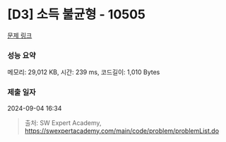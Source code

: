 # [D3] 소득 불균형 - 10505 

[문제 링크](https://swexpertacademy.com/main/code/problem/problemDetail.do?contestProbId=AXNP4CvauaMDFAXS) 

### 성능 요약

메모리: 29,012 KB, 시간: 239 ms, 코드길이: 1,010 Bytes

### 제출 일자

2024-09-04 16:34



> 출처: SW Expert Academy, https://swexpertacademy.com/main/code/problem/problemList.do